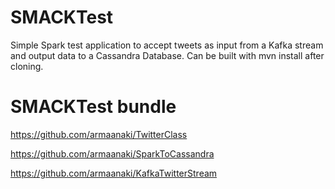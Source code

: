 # SMACKTest
Simple Spark test application to accept tweets as input from a Kafka stream and output data to a Cassandra Database. Can be built with mvn install after cloning. 
# SMACKTest bundle
https://github.com/armaanaki/TwitterClass

https://github.com/armaanaki/SparkToCassandra

https://github.com/armaanaki/KafkaTwitterStream
